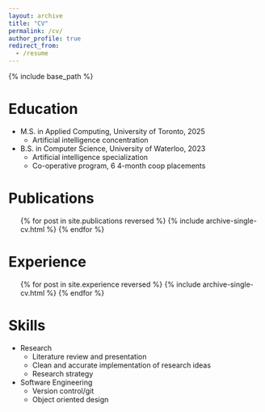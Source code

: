 ```yaml
---
layout: archive
title: "CV"
permalink: /cv/
author_profile: true
redirect_from:
  - /resume
---
```


{% include base_path %}

Education
======
* M.S. in Applied Computing, University of Toronto, 2025
  * Artificial intelligence concentration
* B.S. in Computer Science, University of Waterloo, 2023
  * Artificial intelligence specialization
  * Co-operative program, 6 4-month coop placements

Publications
======
  <ul>{% for post in site.publications reversed %}
    {% include archive-single-cv.html %}
  {% endfor %}</ul>

Experience
======
  <ul>{% for post in site.experience reversed %}
    {% include archive-single-cv.html %}
  {% endfor %}</ul>

Skills
======
* Research
  * Literature review and presentation
  * Clean and accurate implementation of research ideas
  * Research strategy
* Software Engineering
  * Version control/git
  * Object oriented design

